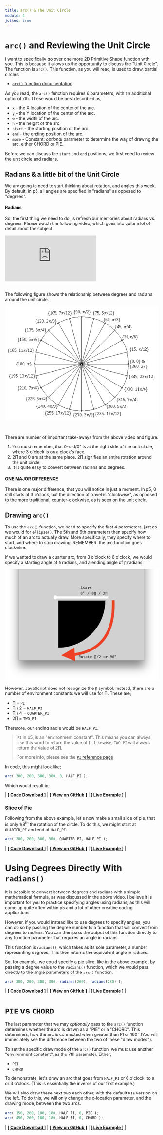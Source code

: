 ```yaml
---
title: arc() & The Unit Circle
module: 4
jotted: true
---
```


# `arc()` and Reviewing the Unit Circle

I want to specifically go over one more 2D Primitive Shape function with you. This is because it allows us the opportunity to discuss the "Unit Circle". The function is `arc()`. This function, as you will read, is used to draw, partial circles.

- [`arc()` function documentation](https://p5js.org/reference/#/p5/arc)

As you read, the `arc()` function requires 6 parameters, with an additional optional 7th. These would be best described as;

- `x` - the X location of the center of the arc.
- `y` - the Y location of the center of the arc.
- `w` - the width of the arc.
- `h` - the height of the arc.
- `start` - the starting position of the arc.
- `end` - the ending position of the arc.
- `mode` - Constant: _optional_ parameter to determine the way of drawing the arc. either CHORD or PIE.

Before we can discuss the `start` and `end` positions, we first need to review the unit circle and radians.

## Radians & a little bit of the Unit Circle

We are going to need to start thinking about rotation, and angles this week. By default, in p5, all angles are specified in "radians" as opposed to "degrees".

#### Radians

So, the first thing we need to do, is refresh our memories about radians vs. degrees. Please watch the following video, which goes into quite a lot of detail about the subject.

<div class="embed-responsive embed-responsive-16by9"><iframe class="embed-responsive-item" src="https://www.youtube.com/embed/wcfkDuFpbiM" frameborder="0" allowfullscreen></iframe></div>

<br />

The following figure shows the relationship between degrees and radians around the unit circle.

![Degrees and radians on the unit circle.](../imgs/degrad.gif "Degrees and radians on the unit circle.")

<br />


There are number of important take-aways from the above video and figure.

1. You must remember, that 0-rad/0° is at the right side of the unit circle, where 3 o'clock is on a clock's face.
2. 2∏  and 0 are at the same place. 2∏ signifies an entire rotation around the unit circle.
3. It is quite easy to convert between radians and degrees.

#### ONE MAJOR DIFFERENCE

There is one major difference, that you will notice in just a moment. In p5, 0 still starts at 3 o'clock, but the direction of travel is "clockwise", as opposed to the more traditional, counter-clockwise, as is seen on the unit circle.

## Drawing `arc()`

To use the `arc()` function, we need to specify the first 4 parameters, just as we would for `ellipse()`. The 5th and 6th parameters then specify how much of an arc to actually draw. More specifically, they specify where to start, and where to stop drawing. REMEMBER: the arc function goes clockwise.

If we wanted to draw a quarter arc, from 3 o'clock to 6 o'clock, we would specify a starting angle of `0` radians, and a ending angle of `∏` radians.

![arc from 0∏ to ∏/2](../imgs/0toHALF_PI.png "arc from 0∏ to ∏/2")

However, JavaScript does not recognize the `∏` symbol. Instead, there are a number of environment constants we will use for ∏. These are;

- ∏ = `PI`
- ∏ / 2 = `HALF_PI`
- ∏ / 4 = `QUARTER_PI`
- 2∏ = `TWO_PI`

Therefore, our ending angle would be `HALF_PI`.

> `PI` in p5, is an "environment constant". This means you can always use this word to return the value of ∏. Likewise, `TWO_PI` will always return the value of 2∏.
>
> For more info, please see the [`PI` reference page](https://p5js.org/reference/#/p5/PI)


In code, this might look like;

```js
arc( 300, 200, 300, 300, 0, HALF_PI );
```

Which would result in;


<div id="jotted-demo-1" class=""></div>
</div>
<script>
    new Jotted(document.querySelector("#jotted-demo-1"), {
    files: [
        {
            type: "js",
            url:"https://raw.githubusercontent.com/Montana-Media-Arts/120_CreativeCoding/master/lecture_code/04/04_arc_01/sketch.js"
        },
        {
            type: "html",
            url:"../../../p5_resources/index.html"
    }],
    // plugins: [ "codemirror", "console" ]
    plugins: [ "codemirror" ]
});
</script>

| [**[ Code Download ]**](https://github.com/Montana-Media-Arts/120_CreativeCoding/raw/master/lecture_code/04/04_arc_01/04_arc_01.zip) | [**[ View on GitHub ]**](https://github.com/Montana-Media-Arts/120_CreativeCoding/raw/master/lecture_code/04/04_arc_01/) | [**[ Live Example ]**](https://montana-media-arts.github.io/120_CreativeCoding/lecture_code/04/04_arc_01/) |


### Slice of Pie

Following from the above example, let's now make a small slice of pie, that is only 1/8<sup>th</sup> the rotation of the circle. To do this, we might start at `QUARTER_PI` and end at `HALF_PI`.


```js
arc( 300, 200, 300, 300, QUARTER_PI, HALF_PI );
```



<div id="jotted-demo-2" class=""></div>
</div>
<script>
new Jotted(document.querySelector("#jotted-demo-2"), {
    files: [
        {
            type: "js",
            url:"https://raw.githubusercontent.com/Montana-Media-Arts/120_CreativeCoding/master/lecture_code/04/04_arc_02/sketch.js"
        },
        {
            type: "html",
            url:"../../../p5_resources/index.html"
        }],
        // plugins: [ "codemirror", "console" ]
        plugins: [ "codemirror" ]
    });
</script>

| [**[ Code Download ]**](https://github.com/Montana-Media-Arts/120_CreativeCoding/raw/master/lecture_code/04/04_arc_02/04_arc_02.zip) | [**[ View on GitHub ]**](https://github.com/Montana-Media-Arts/120_CreativeCoding/raw/master/lecture_code/04/04_arc_02/) | [**[ Live Example ]**](https://montana-media-arts.github.io/120_CreativeCoding/lecture_code/04/04_arc_02/) |

# Using Degrees Directly With `radians()`

It is possible to convert between degrees and radians with a simple mathematical formula, as was discussed in the above video. I believe it is important for you to practice specifying angles using radians, as this will come up quite often within p5 and a lot of other creative coding applications.

However, if you would instead like to use degrees to specify angles, you can do so by passing the degree number to a function that will convert from degrees to radians. You can then pass the output of this function directly to any function parameter that requires an angle in radians.

This function is `radians()`, which takes as its sole parameter, a number representing degrees. This then returns the equivalent angle in radians.

So, for example, we could specify a pie slice, like in the above example, by passing a degree value to the `radians()` function, which we would pass directly to the angle parameters of the `arc()` function.

```js
arc( 300, 200, 300, 300, radians(260), radians(280) );
```


<div id="jotted-demo-7" class=""></div>
</div>
<script>
    new Jotted(document.querySelector("#jotted-demo-7"), {
    files: [
        {
            type: "js",
            url:"https://raw.githubusercontent.com/Montana-Media-Arts/120_CreativeCoding/master/lecture_code/04/04_arc_degrees_01/sketch.js"
        },
        {
            type: "html",
            url:"../../../p5_resources/index.html"
    }],
    // plugins: [ "codemirror", "console" ]
    plugins: [ "codemirror" ]
});
</script>

| [**[ Code Download ]**](https://github.com/Montana-Media-Arts/120_CreativeCoding/raw/master/lecture_code/04/04_arc_degrees_01/04_arc_degrees_01.zip) | [**[ View on GitHub ]**](https://github.com/Montana-Media-Arts/120_CreativeCoding/raw/master/lecture_code/04/04_arc_degrees_01/) | [**[ Live Example ]**](https://montana-media-arts.github.io/120_CreativeCoding/lecture_code/04/04_arc_degrees_01/) |



# `PIE` vs `CHORD`

The last parameter that we may _optionally_ pass to the `arc()` function determines whether the arc is drawn as a "PIE" or a "CHORD". This determines, how the arc is connected when greater than PI or 180° (You will immediately see the difference between the two of these "draw modes").

To set the specific draw mode of the `arc()` function, we must use another "environment constant", as the 7th parameter. Either;

- `PIE`
- `CHORD`

To demonstrate, let's draw an arc that goes from `HALF_PI` or 6 o'clock, to `0` or 3 o'clock. (This is essentially the inverse of our first example.)

We will also draw these next two each other, with the default `PIE` version on the left. To do this, we will only change the x-location parameter, and the drawing mode, between the two arcs.

```js
arc( 150, 200, 180, 180, HALF_PI, 0, PIE );
arc( 450, 200, 180, 180, HALF_PI, 0, CHORD );
```


<div id="jotted-demo-3" class=""></div>
</div>
<script>
    new Jotted(document.querySelector("#jotted-demo-3"), {
    files: [
        {
            type: "js",
            url:"https://raw.githubusercontent.com/Montana-Media-Arts/120_CreativeCoding/master/lecture_code/04/04_arc_03/sketch.js"
        },
        {
            type: "html",
            url:"../../../p5_resources/index.html"
    }],
    // plugins: [ "codemirror", "console" ]
    plugins: [ "codemirror" ]
});
</script>

| [**[ Code Download ]**](https://github.com/Montana-Media-Arts/120_CreativeCoding/raw/master/lecture_code/04/04_arc_03/04_arc_03.zip) | [**[ View on GitHub ]**](https://github.com/Montana-Media-Arts/120_CreativeCoding/raw/master/lecture_code/04/04_arc_03/) | [**[ Live Example ]**](https://montana-media-arts.github.io/120_CreativeCoding/lecture_code/04/04_arc_03/) |
